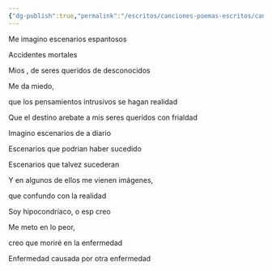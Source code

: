 ```yaml
---
{"dg-publish":true,"permalink":"/escritos/canciones-poemas-escritos/canciones-poemas-escritos/escenarios/"}
---
```


Me imagino escenarios espantosos

Accidentes mortales

Mios , de seres queridos de desconocidos

Me da miedo,

que los pensamientos intrusivos se hagan realidad

Que el destino arebate a mis seres queridos con frialdad

Imagino escenarios de a diario

Escenarios que podrian haber sucedido

Escenarios que talvez sucederan

Y en algunos de ellos me vienen imágenes,

que confundo con la realidad

Soy hipocondríaco, o esp creo

Me meto en lo peor,

creo que moriré en la enfermedad

Enfermedad causada por otra enfermedad
